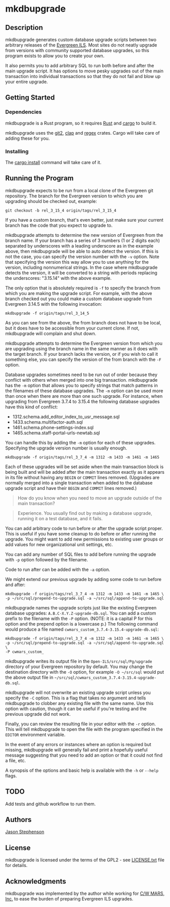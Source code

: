 # mkdbupgrade

## Description

mkdbupgrade generates custom database upgrade scripts between two
arbitrary releases of the [Evergreen ILS](https://evergreen-ils.org/).
Most sites do not neatly upgrade from versions with community
supported database upgrades, so this program exists to allow you to
create your own.

It also permits you to add arbitrary SQL to run both before and after
the main upgrade script.  It has options to move pesky upgrades out of
the main transaction into individual transactions so that they do not
fail and blow up your entire upgrade.

## Getting Started

### Dependencies

mkdbupgrade is a Rust program, so it requires
[Rust](https://www.rust-lang.org/) and
[cargo](https://lib.rs/crates/cargo) to build it.

mkdbupgrade uses the
[git2](https://docs.rs/git2/latest/git2/index.html),
[clap](https://docs.rs/clap/latest/clap/) and
[regex](https://docs.rs/regex/latest/regex/) crates.  Cargo will take
care of adding these for you.

### Installing

The [cargo
install](https://doc.rust-lang.org/cargo/commands/cargo-install.html)
command will take care of it.

## Running the Program

mkdbupgrade expects to be run from a local clone of the Evergreen git
repository.  The branch for the Evergreen version to which you are
upgrading should be checked out, example:

```
git checkout -b rel_3_15_4 origin/tags/rel_3_15_4
```

If you have a custom branch, that's even better, just make sure your
current branch has the code that you expect to upgrade to.

mkdbupgrade attempts to determine the new version of Evergreen from
the branch name.  If your branch has a series of 3 numbers (1 or 2
digits each) separated by underscores with a leading underscore as in
the example above, then mkdbupgrade will be able to auto detect the
version.  If this is not the case, you can specify the version number
with the `-v` option.  Note that specifying the version this way allow
you to use anything for the version, including nonnumerical strings.
In the case where mkdbupgrade detects the version, it will be
converted to a string with periods replacing the underscores:
"3.15.14" with the above example.

The only option that is absolutely required is `-f` to specify the
branch from which you are making the upgrade script.  For example,
with the above branch checked out you could make a custom database
upgrade from Evergreen 3.14.5 with the following invocation:

```
mkdbupgrade -f origin/tags/rel_3_14_5
```

As you can see from the above, the from branch does not have to be
local, but it does have to be accessible from your current clone.  If
not, mkdbupgrade will complain and shut down.

mkdbupgrade attempts to determine the Evergreen version from which you
are upgrading using the branch name in the same manner as it does with
the target branch.  If your branch lacks the version, or if you wish
to call it something else, you can specify the version of the from
branch with the `-F` option.

Database upgrades sometimes need to be run out of order because they
conflict with others when merged into one big transaction.
mkdbupgrade has the `-m` option that allows you to specify strings
that match patterns in the filenames of these database upgrades.  The
`-m` option can be used more than once when there are more than one
such upgrade.  For instance, when upgrading from Evergreen 3.7.4 to
3.15.4 the following database upgrades have this kind of conflict:

  * 1312.schema.add_editor_index_to_usr_message.sql
  * 1433.schema.multifactor-auth.sql
  * 1461.schema.phone-settings-index.sql
  * 1465.schema.staff-portal-urls-newtab.sql

You can handle this by adding the `-m` option for each of these
upgrades.  Specifying the upgrade version number is usually enough.

```
mkdbupgrade -f origin/tags/rel_3_7_4 -m 1312 -m 1433 -m 1461 -m 1465
```

Each of these upgrades will be set aside when the main transaction
block is being built and will be added after the main transaction
exactly as it appears in its file without having any `BEGIN` or
`COMMIT` lines removed.  (Upgrades are normally merged into a single
transaction when added to the database upgrade script and have their
`BEGIN` and `COMMIT` lines removed.)

> How do you know when you need to move an upgrade outside of the main transaction?

> Experience.  You usually find out by making a database upgrade,
> running it on a test database, and it fails.

You can add arbitrary code to run before or after the upgrade script
proper.  This is useful if you have some cleanup to do before or after
running the upgrade.  You might want to add new permissions to
existing user groups or add values for new organizational unit
settings, etc.

You can add any number of SQL files to add before running the upgrade
with `-p` option followed by the filename.

Code to run after can be added with the `-a` option.

We might extend our previous upgrade by adding some code to run before
and after:

```
mkdbupgrade -f origin/tags/rel_3_7_4 -m 1312 -m 1433 -m 1461 -m 1465 \
-p ~/src/sql/prepend-to-upgrade.sql -a ~/src/sql/append-to-upgrade.sql
```

mkdbupgrade names the upgrade scripts just like the existing Evergreen
database upgrades: `A.B.C-X.Y.Z-upgrade-db.sql`.  You can add a custom
prefix to the filename with the `-P` option. (NOTE: it is a capital P
for this option and the prepend option is a lowercase p.)  The
following command would produce a file named
`cwmars_custom_3.7.4-3.15.4-upgrade-db.sql`:

```
mkdbupgrade -f origin/tags/rel_3_7_4 -m 1312 -m 1433 -m 1461 -m 1465 \
-p ~/src/sql/prepend-to-upgrade.sql -a ~/src/sql/append-to-upgrade.sql \
-P cwmars_custom_
```

mkdbupgrade writes its output file in the
`Open-ILS/src/sql/Pg/upgrade` directory of your Evergreen repository
by default.  You may change the destination directory with the `-O`
option, for example `-O ~/src/sql` would put the above output file in
`~/src/sql/cwmars_custom_3.7.4-3.15.4-upgrade-db.sql`.

mkdbupgrade will not overwrite an existing upgrade script unless you
specify the `-C` option.  This is a flag that takes no argument and
tells mkdbupgrade to clobber any existing file with the same name.
Use this option with caution, though it can be useful if you're
testing and the previous upgrade did not work.

Finally, you can review the resulting file in your editor with the
`-r` option.  This will tell mkdbupgrade to open the file with the
program specified in the `EDITOR` environment variable.

In the event of any errors or instances where an option is required
but missing, mkdbupgrade will generally fail and print a hopefully
useful message suggesting that you need to add an option or that it
could not find a file, etc.

A synopsis of the options and basic help is available with the `-h` or
`--help` flags.

## TODO

Add tests and github workflow to run them.

## Authors

[Jason Stephenson](https://github.com/Dyrcona)

## License

mkdbupgrade is licensed  under the terms of the GPL2 - see [LICENSE.txt](LICENSE.txt) file for details.

## Acknowledgments

mkdbupgrade was implemented by the author while working for [C/W MARS,
Inc.](https://www.cwmars.org/) to ease the burden of preparing
Evergreen ILS upgrades.
